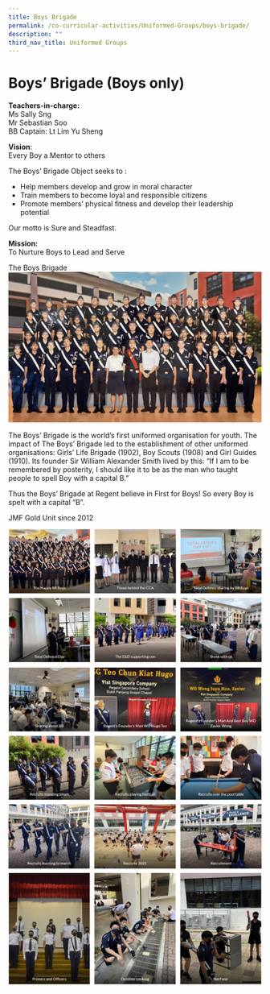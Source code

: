```yaml
---
title: Boys Brigade
permalink: /co-curricular-activities/Uniformed-Groups/boys-brigade/
description: ""
third_nav_title: Uniformed Groups
---
```

Boys’ Brigade (Boys only)
=========================

**Teachers-in-charge:**  
Ms Sally Sng  
Mr Sebastian Soo  
BB Captain: Lt Lim Yu Sheng

**Vision**:  
Every Boy a Mentor to others

The Boys’ Brigade Object seeks to :

*   Help members develop and grow in moral character
*   Train members to become loyal and responsible citizens
*   Promote members’ physical fitness and develop their leadership potential

Our motto is Sure and Steadfast.

**Mission:**  
To Nurture Boys to Lead and Serve

The Boys Brigade
![](/images/The-Boys_-Brigade-1024x608.jpg)

The Boys’ Brigade is the world’s first uniformed organisation for youth. The impact of The Boys’ Brigade led to the establishment of other uniformed organisations: Girls’ Life Brigade (1902), Boy Scouts (1908) and Girl Guides (1910). Its founder Sir William Alexander Smith lived by this: “If I am to be remembered by posterity, I should like it to be as the man who taught people to spell Boy with a capital B.”

Thus the Boys’ Brigade at Regent believe in First for Boys! So every Boy is spelt with a capital “B”.

JMF Gold Unit since 2012

![](/images/BB%201.jpg)
![](/images/BB%202.jpg)
![](/images/BB%203.jpg)
![](/images/BB%204.jpg)